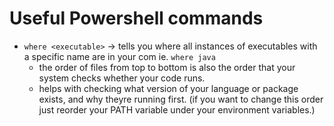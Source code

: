 # Useful Powershell commands

- `where <executable>` &#8594; tells you where all instances of executables with a specific name are in your com ie. `where java`
    - the order of files from top to bottom is also the order that your system checks whether your code runs.
    - helps with checking what version of your language or package exists, and why theyre running first. (if you want to change this order just reorder your PATH variable under your environment variables.)
